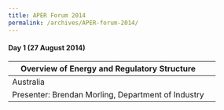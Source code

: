 ```yaml
---
title: APER Forum 2014
permalink: /archives/APER-forum-2014/
---
```

#### **Day 1 (27 August 2014)**


| **Overview of Energy and Regulatory Structure**                  |                                            |
|--------------------------------------------------------------|--------------------------------------------|
| Australia 
Presenter: Brendan Morling, Department of Industry | [](/files/2014-australia-overview.pdf)  |

